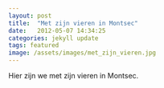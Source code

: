 ```yaml
---
layout: post
title:  "Met zijn vieren in Montsec"
date:   2012-05-07 14:34:25
categories: jekyll update
tags: featured
image: /assets/images/met_zijn_vieren.jpg
---
```


Hier zijn we met zijn vieren in Montsec.
